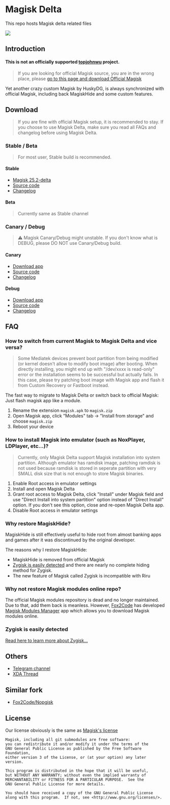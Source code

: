 # Magisk Delta

This repo hosts Magisk delta related files

![](https://github.com/topjohnwu/Magisk/raw/master/docs/images/logo.png)

## Introduction

#### **This is not an officially supported [topjohnwu](https://github.com/topjohnwu) project**. 

> If you are looking for official Magisk source, you are in the wrong place, please [go to this page and download Official Magisk](https://github.com/topjohnwu/Magisk)

Yet another crazy custom Magisk by HuskyDG, is always synchronized with official Magisk, including back MagiskHide and some custom features.

## Download

> If you are fine with official Magisk setup, it is recommended to stay. If you choose to use Magisk Delta, make sure you read all FAQs and changelog before using Magisk Delta.

### Stable / Beta

> For most user, Stable build is recommended.

#### Stable

- [Magisk 25.2-delta](https://huskydg.github.io/download/magisk/25.2-delta.apk)
- [Source code](https://huskydg.github.io/download/magisk/25.2-delta.zip)
- [Changelog](https://github.com/HuskyDG/magisk-files/blob/main/note_stable.md)

#### Beta

> Currently same as Stable channel


### Canary / Debug

> ⚠ Magisk Canary/Debug might unstable. If you don't know what is DEBUG, please DO NOT use Canary/Debug build.

#### Canary

- [Download app](https://huskydg.github.io/magisk-files/app-release.apk)
- [Source code](https://github.com/topjohnwu/Magisk/archive/dc9b8077.zip)
- [Changelog](https://github.com/HuskyDG/magisk-files/blob/main/note.md)

#### Debug

- [Download app](https://huskydg.github.io/magisk-files/app-debug.apk)
- [Source code](https://github.com/topjohnwu/Magisk/archive/dc9b8077.zip)
- [Changelog](https://github.com/HuskyDG/magisk-files/blob/main/note_debug.md)

## FAQ

### How to switch from current Magisk to Magisk Delta and vice versa?

> Some Mediatek devices prevent boot partition from being modified (or kernel doesn't allow to modify boot image) after booting. When directly installing, you might end up with "/dev/xxxx is read-only" error or the installation seems to be successful but actually fails. In this case, please try patching boot image with Magisk app and flash it from Custom Recovery or Fastboot instead. 

The fast way to migrate to Magisk Delta or switch back to official Magisk: Just flash magisk app like a module.

1. Rename the extension `magisk.apk` to `magisk.zip`
2. Open Magisk app, click "Modules" tab -> "Install from storage" and choose `magisk.zip`
3. Reboot your device


### How to install Magisk into emulator (such as NoxPlayer, LDPlayer, etc...)?

> Currently, only Magisk Delta support Magisk installation into system partition. Although emulator has ramdisk image, patching ramdisk is not used because ramdisk is stored in seperate partition with very SMALL disk size that is not enough to store Magisk binaries.

1. Enable Root access in emulator settings
2. Install and open Magisk Delta
3. Grant root access to Magisk Delta, click "Install" under Magisk field and use "Direct Install into system partition" option instead of "Direct Install" option. If you don't see this option, close and re-open Magisk Delta app.
4. Disable Root access in emulator settings

### Why restore MagiskHide?

MagiskHide is still effectively useful to hide root from almost banking apps and games after it was discontinued by the original developer. 

The reasons why I restore MagiskHide:
- MagiskHide is removed from official Magisk
- [Zygisk is easily detected](#zygisk-is-easily-detected) and there are nearly no complete hiding method for Zygisk.
- The new feature of Magisk called Zygisk is incompatible with Riru

### Why not restore Magisk modules online repo?

The official Magisk modules repository is dead and no longer maintained. Due to that, add them back is meanless. However, [Fox2Code](https://github.com/Fox2Code) has developed [Magisk Modules Manager](https://github.com/Fox2Code/FoxMagiskModuleManager)  app which allows you to download Magisk modules online.

### Zygisk is easily detected

[Read here to learn more about Zygisk...](https://huskydg.github.io/blog/zygisk-can-be-detected-very-easily)


## Others

- [Telegram channel](https://t.me/magiskdelta)
- [XDA Thread](https://forum.xda-developers.com/t/discussion-custom-magisk-delta.4460555/#post-87060311)

## Similar fork

- [Fox2Code/Nopgisk](http://github.com/Fox2Code/Nopgisk)

## License

Our license obviously is the same as [Magisk's license](https://github.com/topjohnwu/Magisk#License)

```
Magisk, including all git submodules are free software:
you can redistribute it and/or modify it under the terms of the
GNU General Public License as published by the Free Software Foundation,
either version 3 of the License, or (at your option) any later version.

This program is distributed in the hope that it will be useful,
but WITHOUT ANY WARRANTY; without even the implied warranty of
MERCHANTABILITY or FITNESS FOR A PARTICULAR PURPOSE.  See the
GNU General Public License for more details.

You should have received a copy of the GNU General Public License
along with this program.  If not, see <http://www.gnu.org/licenses/>.
```
